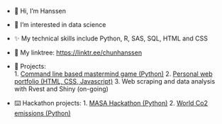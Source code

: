 - 👋 Hi, I’m Hanssen
- 👀 I’m interested in data science 
- ✨ My technical skills include Python, R, SAS, SQL, HTML and CSS
- 🌳 My linktree: https://linktr.ee/chunhanssen
- 🌱 Projects: <br>
      1. [Command line based mastermind game (Python)](https://github.com/CH2001/1-Python-command-line-based-mastermind-game)
      2. [Personal web portfolio (HTML, CSS, Javascript)](https://github.com/CH2001/chunhanssen.github.io)
      3. Web scraping and data analysis with Rvest and Shiny (on-going)
   
- :keyboard: Hackathon projects: 
      1. [MASA Hackathon (Python)](https://github.com/CH2001/MASA-hackathon)
      2. [World Co2 emissions (Python)](https://github.com/CH2001/World-Co2-emissions)
